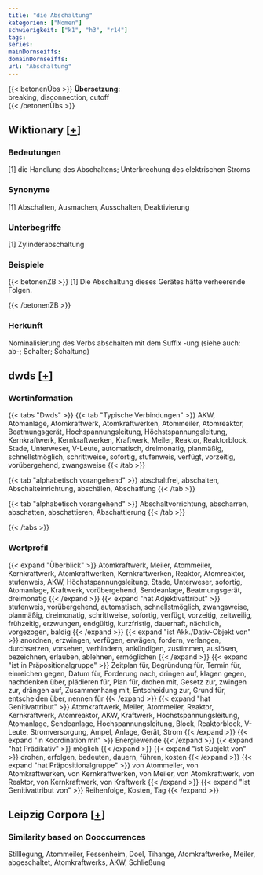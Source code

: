 ```yaml
---
title: "die Abschaltung"
kategorien: ["Nomen"]
schwierigkeit: ["k1", "h3", "r14"]
tags:
series:
mainDornseiffs:
domainDornseiffs:
url: "Abschaltung"
---
```


{{< betonenÜbs >}}
**Übersetzung:**  
breaking, disconnection, cutoff  
{{< /betonenÜbs >}}

## Wiktionary [[+](https://de.wiktionary.org/wiki/Abschaltung)]

### Bedeutungen
[1] die Handlung des Abschaltens; Unterbrechung des elektrischen Stroms  

### Synonyme
[1] Abschalten, Ausmachen, Ausschalten, Deaktivierung  

### Unterbegriffe
[1] Zylinderabschaltung  

### Beispiele
{{< betonenZB >}}
[1] Die Abschaltung dieses Gerätes hätte verheerende Folgen.  

{{< /betonenZB >}}
### Herkunft
Nominalisierung des Verbs abschalten mit dem Suffix -ung (siehe auch: ab-; Schalter; Schaltung)  



## dwds [[+](https://www.dwds.de/wb/Abschaltung)]

### Wortinformation
{{< tabs "Dwds" >}}
{{< tab "Typische Verbindungen" >}}
AKW, Atomanlage, Atomkraftwerk, Atomkraftwerken, Atommeiler, Atomreaktor, Beatmungsgerät, Hochspannungsleitung, Höchstspannungsleitung, Kernkraftwerk, Kernkraftwerken, Kraftwerk, Meiler, Reaktor, Reaktorblock, Stade, Unterweser, V-Leute, automatisch, dreimonatig, planmäßig, schnellstmöglich, schrittweise, sofortig, stufenweis, verfügt, vorzeitig, vorübergehend, zwangsweise
{{< /tab >}}

{{< tab "alphabetisch vorangehend" >}}
abschaltfrei, abschalten, Abschalteinrichtung, abschälen, Abschaffung
{{< /tab >}}

{{< tab "alphabetisch vorangehend" >}}
Abschaltvorrichtung, abscharren, abschatten, abschattieren, Abschattierung
{{< /tab >}}

{{< /tabs >}}

### Wortprofil
{{< expand "Überblick" >}} Atomkraftwerk, Meiler, Atommeiler, Kernkraftwerk, Atomkraftwerken, Kernkraftwerken, Reaktor, Atomreaktor, stufenweis, AKW, Höchstspannungsleitung, Stade, Unterweser, sofortig, Atomanlage, Kraftwerk, vorübergehend, Sendeanlage, Beatmungsgerät, dreimonatig {{< /expand >}}
{{< expand "hat Adjektivattribut" >}} stufenweis, vorübergehend, automatisch, schnellstmöglich, zwangsweise, planmäßig, dreimonatig, schrittweise, sofortig, verfügt, vorzeitig, zeitweilig, frühzeitig, erzwungen, endgültig, kurzfristig, dauerhaft, nächtlich, vorgezogen, baldig {{< /expand >}}
{{< expand "ist Akk./Dativ-Objekt von" >}} anordnen, erzwingen, verfügen, erwägen, fordern, verlangen, durchsetzen, vorsehen, verhindern, ankündigen, zustimmen, auslösen, bezeichnen, erlauben, ablehnen, ermöglichen {{< /expand >}}
{{< expand "ist in Präpositionalgruppe" >}} Zeitplan für, Begründung für, Termin für, einreichen gegen, Datum für, Forderung nach, dringen auf, klagen gegen, nachdenken über, plädieren für, Plan für, drohen mit, Gesetz zur, zwingen zur, drängen auf, Zusammenhang mit, Entscheidung zur, Grund für, entscheiden über, nennen für {{< /expand >}}
{{< expand "hat Genitivattribut" >}} Atomkraftwerk, Meiler, Atommeiler, Reaktor, Kernkraftwerk, Atomreaktor, AKW, Kraftwerk, Höchstspannungsleitung, Atomanlage, Sendeanlage, Hochspannungsleitung, Block, Reaktorblock, V-Leute, Stromversorgung, Ampel, Anlage, Gerät, Strom {{< /expand >}}
{{< expand "in Koordination mit" >}} Energiewende {{< /expand >}}
{{< expand "hat Prädikativ" >}} möglich {{< /expand >}}
{{< expand "ist Subjekt von" >}} drohen, erfolgen, bedeuten, dauern, führen, kosten {{< /expand >}}
{{< expand "hat Präpositionalgruppe" >}} von Atommeiler, von Atomkraftwerken, von Kernkraftwerken, von Meiler, von Atomkraftwerk, von Reaktor, von Kernkraftwerk, von Kraftwerk {{< /expand >}}
{{< expand "ist Genitivattribut von" >}} Reihenfolge, Kosten, Tag {{< /expand >}}

## Leipzig Corpora [[+](https://corpora.uni-leipzig.de/en/res?word=Abschaltung&corpusId=deu_newscrawl-public_2018)]


### Similarity based on Cooccurrences
Stilllegung, Atommeiler, Fessenheim, Doel, Tihange, Atomkraftwerke, Meiler, abgeschaltet, Atomkraftwerks, AKW, Schließung


